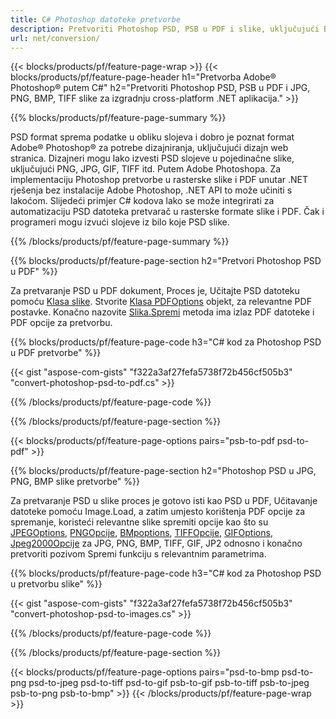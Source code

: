 ```yaml
---
title: C# Photoshop datoteke pretvorbe
description: Pretvoriti Photoshop PSD, PSB u PDF i slike, uključujući BMP, JPG, PNG, TIFF s nekoliko redaka C# koda putem .NET knjižnice.
url: net/conversion/
---
```


{{< blocks/products/pf/feature-page-wrap >}}
{{< blocks/products/pf/feature-page-header h1="Pretvorba Adobe® Photoshop® putem C#" h2="Pretvoriti Photoshop PSD, PSB u PDF i JPG, PNG, BMP, TIFF slike za izgradnju cross-platform .NET aplikacija." >}}

{{% blocks/products/pf/feature-page-summary %}}

PSD format sprema podatke u obliku slojeva i dobro je poznat format Adobe® Photoshop® za potrebe dizajniranja, uključujući dizajn web stranica. Dizajneri mogu lako izvesti PSD slojeve u pojedinačne slike, uključujući PNG, JPG, GIF, TIFF itd. Putem Adobe Photoshopa. Za implementaciju Photoshop pretvorbe u rasterske slike i PDF unutar .NET rješenja bez instalacije Adobe Photoshop, .NET API to može učiniti s lakoćom. Slijedeći primjer C# kodova lako se može integrirati za automatizaciju PSD datoteka pretvarač u rasterske formate slike i PDF. Čak i programeri mogu izvući slojeve iz bilo koje PSD slike.


{{% /blocks/products/pf/feature-page-summary %}}

{{% blocks/products/pf/feature-page-section h2="Pretvori Photoshop PSD u PDF" %}}

Za pretvaranje PSD u PDF dokument, Proces je, Učitajte PSD datoteku pomoću [Klasa slike](https://apireference.aspose.com/net/psd/aspose.psd/image). Stvorite [Klasa PDFOptions](https://apireference.aspose.com/net/psd/aspose.psd.imageoptions/pdfoptions) objekt, za relevantne PDF postavke. Konačno nazovite [Slika.Spremi](https://apireference.aspose.com/net/psd/aspose.psd.image/save/methods/3) metoda ima izlaz PDF datoteke i PDF opcije za pretvorbu.

{{% blocks/products/pf/feature-page-code h3="C# kod za Photoshop PSD u PDF pretvorbe" %}}

{{< gist "aspose-com-gists" "f322a3af27fefa5738f72b456cf505b3" "convert-photoshop-psd-to-pdf.cs" >}}

{{% /blocks/products/pf/feature-page-code %}}

{{% /blocks/products/pf/feature-page-section %}}

{{< blocks/products/pf/feature-page-options pairs="psb-to-pdf psd-to-pdf" >}}

{{% blocks/products/pf/feature-page-section h2="Photoshop PSD u JPG, PNG, BMP slike pretvorbe" %}}

Za pretvaranje PSD u slike proces je gotovo isti kao PSD u PDF, Učitavanje datoteke pomoću Image.Load, a zatim umjesto korištenja PDF opcije za spremanje, koristeći relevantne slike spremiti opcije kao što su [JPEGOptions](https://apireference.aspose.com/net/psd/aspose.psd.imageoptions/jpegoptions), [PNGOpcije](https://apireference.aspose.com/net/psd/aspose.psd.imageoptions/pngoptions),  [BMpoptions](https://apireference.aspose.com/net/psd/aspose.psd.imageoptions/bmpoptions), [TIFFOpcije](https://apireference.aspose.com/net/psd/aspose.psd.imageoptions/tiffoptions),  [GIFOptions](https://apireference.aspose.com/net/psd/aspose.psd.imageoptions/gifoptions), [Jpeg2000Opcije](https://apireference.aspose.com/net/psd/aspose.psd.imageoptions/jpeg2000options) za JPG, PNG, BMP, TIFF, GIF, JP2 odnosno i konačno pretvoriti pozivom Spremi funkciju s relevantnim parametrima.


{{% blocks/products/pf/feature-page-code h3="C# kod za Photoshop PSD u pretvorbu slike" %}}

{{< gist "aspose-com-gists" "f322a3af27fefa5738f72b456cf505b3" "convert-photoshop-psd-to-images.cs" >}}

{{% /blocks/products/pf/feature-page-code %}}

{{% /blocks/products/pf/feature-page-section %}}

{{< blocks/products/pf/feature-page-options pairs="psd-to-bmp psd-to-png psd-to-jpeg psd-to-tiff psd-to-gif psb-to-gif psb-to-tiff psb-to-jpeg psb-to-png psb-to-bmp" >}}
{{< /blocks/products/pf/feature-page-wrap >}}
